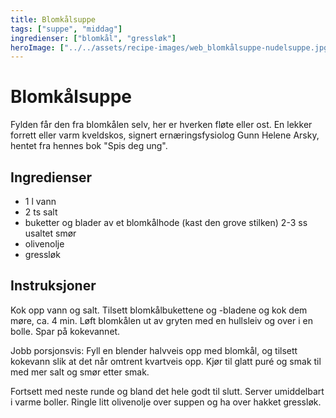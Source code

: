```yaml
---
title: Blomkålsuppe
tags: ["suppe", "middag"]
ingredienser: ["blomkål", "gressløk"]
heroImage: ["../../assets/recipe-images/web_blomkålsuppe-nudelsuppe.jpg"]
---
```


# Blomkålsuppe

Fylden får den fra blomkålen selv, her er hverken fløte eller ost. En lekker forrett eller varm kveldskos, signert ernæringsfysiolog Gunn Helene Arsky, hentet fra hennes bok "Spis deg ung".

## Ingredienser

- 1 l vann
- 2 ts salt
- buketter og blader av et blomkålhode (kast den grove stilken) 2-3 ss usaltet smør
- olivenolje
- gressløk

## Instruksjoner

Kok opp vann og salt. Tilsett blomkålbukettene og -bladene og kok dem møre, ca. 4 min. Løft blomkålen ut av gryten med en hullsleiv og over i en bolle. Spar på kokevannet.

Jobb porsjonsvis: Fyll en blender halvveis opp med blomkål, og tilsett kokevann slik at det når omtrent kvartveis opp. Kjør til glatt puré og smak til med mer salt og smør etter smak.

Fortsett med neste runde og bland det hele godt til slutt. Server umiddelbart i varme boller. Ringle litt olivenolje over suppen og ha over hakket gressløk.
